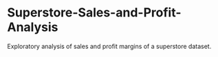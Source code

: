 # Superstore-Sales-and-Profit-Analysis
Exploratory analysis of sales and profit margins of a superstore dataset. 
